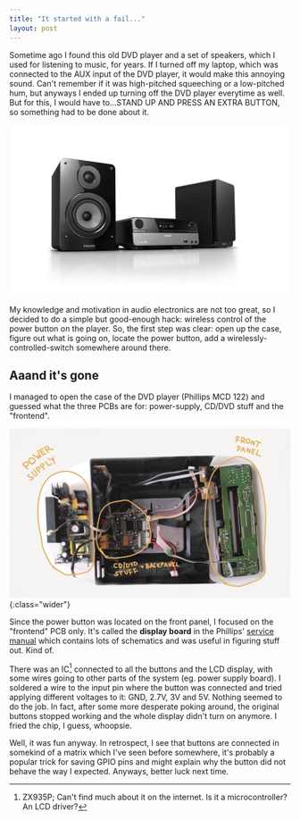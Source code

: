 ```yaml
---
title: "It started with a fail..."
layout: post
---
```


Sometime ago I found this old DVD player and a set of speakers, which I used for listening to music, for years. If I turned off my laptop, which was connected to the AUX input of the DVD player, it would make this annoying sound. Can't remember if it was high-pitched squeeching or a low-pitched hum, but anyways I ended up turning off the DVD player everytime as well. But for this, I would have to...STAND UP AND PRESS AN EXTRA BUTTON, so something had to be done about it.

![phillips "micro theater" dvd player, MCD 122](/assets/images/projects/potofmusic/original_player.png)

My knowledge and motivation in audio electronics are not too great, so I decided to do a simple but good-enough hack: wireless control of the power button on the player. So, the first step was clear: open up the case, figure out what is going on, locate the power button, add a wirelessly-controlled-switch somewhere around there.


## Aaand it's gone
I managed to open the case of the DVD player (Phillips MCD 122) and guessed what the three PCBs are for: power-supply, CD/DVD stuff and the "frontend".

![dvd player internals](/assets/images/projects/potofmusic/internals.jpg){:class="wider"}

Since the power button was located on the front panel, I focused on the "frontend" PCB only. It's called the **display board** in the Phillips' [service manual](https://www.manualslib.com/manual/1378595/Philips-Mcd113.html) which contains lots of schematics and was useful in figuring stuff out. Kind of.

There was an IC[^1] connected to all the buttons and the LCD display, with some wires going to other parts of the system (eg. power supply board). I soldered a wire to the input pin where the button was connected and tried applying different voltages to it: GND, 2.7V, 3V and 5V. Nothing seemed to do the job. In fact, after some more desperate poking around, the original buttons stopped working and the whole display didn't turn on anymore. I fried the chip, I guess, whoopsie. 

Well, it was fun anyway. In retrospect, I see that buttons are connected in somekind of a matrix which I've seen before somewhere, it's probably a popular trick for saving GPIO pins and might explain why the button did not behave the way I expected. Anyways, better luck next time.

[^1]: ZX935P; Can't find much about it on the internet. Is it a microcontroller? An LCD driver?